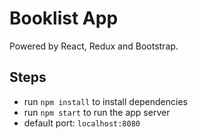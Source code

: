 # Booklist App

Powered by React, Redux and Bootstrap.

## Steps
- run `npm install` to install dependencies
- run `npm start` to run the app server
- default port: `localhost:8080`